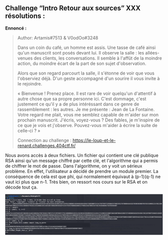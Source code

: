 ## Challenge “Intro Retour aux sources” XXX résolutions :

**Ennoncé :**
>Author: Artamis#7513 & V0odOo#3248
>
>Dans un coin du café, un homme est assis. Une tasse de café ainsi qu'un manuscrit sont posés devant lui. Il observe la salle : les allées-venues des clients, les conversations. Il semble à l'affût de la moindre action, du moindre écart de la part de son sujet d'observation.
>
>Alors que son regard parcourt la salle, il s'étonne de voir que vous l'observiez déjà. D'un geste accompagné d'un sourire il vous invite à le rejoindre.
>
>« Bienvenue ! Prenez place. Il est rare de voir quelqu'un d'attentif à autre chose que sa propre personne ici. C'est dommage, c'est justement ce qu'il y a de plus intéréssant dans ce genre de rassemblement : les autres. Je me présente : Jean de La Fontaine. Votre regard me plait, vous me semblez capable de m'aider sur mon prochain manuscrit. J'écris, voyez-vous ? Des fables, je m'inspire de ce que je vois et j'observe. Pouvez-vous m'aider à écrire la suite de celle-ci ? »
>
>Connection au challenge : https://le-loup-et-le-renard.challenges.404ctf.fr/

Nous avons accès à deux fichiers. Un fichier qui contient une clé publique RSA ainsi qu'un message chiffré par cette clé, et l'algorithme qui a permis de chiffrer le mot de passe. Dans l'algorithme, on y voit un sérieux problème. En effet, l'utilisateur a décidé de prendre un module premier. La conséquence de cela est que phi, qui normalement équivaut à (p-1)(q-1) ne vaut ici plus que n-1. Très bien, on ressort nos cours sur le RSA et on décode tout ça.

<img src="./src/images/crypto_1.png"/>